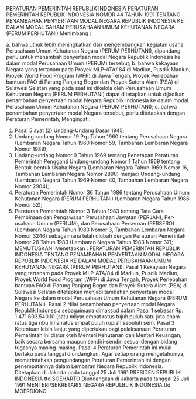  PERATURAN PEMERINTAH REPUBLIK INDONESIA PERATURAN PEMERINTAH REPUBLIK INDONESIA NOMOR 44 TAHUN 1991 TENTANG PENAMBAHAN PENYERTAAN MODAL NEGARA REPUBLIK INDONESIA KE DALAM MODAL SAHAM PERUSAHAAN UMUM KEHUTANAN NEGARA (PERUM PERHUTANI)
Menimbang :

a. bahwa utnuk lebih meningkatkan dan mengembangkan kegiatan usaha Perusahaan Umum Kehutanan Negara (PERUM PERHUTANI), dipandang perlu untuk menambah penyertaan modal Negara Republik Indonesia ke dalam modal Perusahaan Umum (PERUM) tersebut;
b. bahwa kekayaan Negara yang tertanam pada Proyek MLP-ATA/ 84 di Madiun, Pusdik Madiun, Proyek World Food Program (WFP) di Jawa Tengah, Proyek Perlebahan bantuan FAO di Parung Panjang Bogor dan Proyek Sutera Alam (PSA) di Sulawesi Selatan yang pada saat ini dikelola oleh Perusahaan Umum Kehutanan Negara (PERUM PERHUTANI) dapat ditetapkan untuk dijadikan penambahan penyertaan modal Negara Republik Indonesia ke dalam modal Perusahaan Umum Kehutanan Negara (PERUM PERHUTANI);
c. bahwa penambahan penyertaan modal Negara tersebut, perlu ditetapkan dengan Peraturan Pemerintah;
Mengingat :

1. Pasal 5 ayat (2) Undang-Undang Dasar 1945;
2. Undang-undang Nomor 19 Prp Tahun 1960 tentang Perusahaan Negara (Lembaran Negara Tahun 1960 Nomor 59, Tambahan Lembaran Negara Nomor 1989);
3. Undang-undang Nomor 9 Tahun 1969 tentang Penetapan Peraturan Pemerintah Pengganti Undang-undang Nomor 1 Tahun 1969 tentang Bentuk-bentuk Usaha Negara (Lembaran Negara Tahun 1969 Nomor 16, Tambahan Lembaran Negara Nomor 2890) menjadi Undang-undang (Lembaran Negara Tahun 1969 Nomor 40, Tambahan Lembaran Negara Nomor 2904);
4. Peraturan Pemerintah Nomor 36 Tahun 1986 tentang Perusahaan Umum Kehutanan Negara (PERUM PERHUTANI) (Lembaran Negara Tahun 1986 Nomor 52);
5. Peraturan Pemerintah Nomor 3 Tahun 1983 tentang Tata Cara Pembinaan dan Pengawasan Perusahaan Jawatan (PERJAN), Per- usahaun Umum (PERLJM), dan Perusahaan Perseroan (PERSERO) (Lembaran Negara Tahun 1983 Nomor 3, Tambahan Lembaran Negara Nomor 3246) sebagaimana telah diubah dengan Peraturan Pemerintah Nomor 28 Tahun 1983 (Lembaran Negara Tahun 1983 Nomor 37);
MEMUTUSKAN:
 Menetapkan : PERATURAN PEMERINTAH REPUBLIK INDONESIA TENTANG PENAMBAHAN PENYERTAAN MODAL NEGARA REPUBLIK INDONESIA KE DALAM MODAL PERUSAHAAN UMUM KEHUTANAN NEGARA (PERUM PERHUTANI).
Pasal 1
Kekayaan Negara yang tertanam pada Proyek MLP-ATA/84 di Madiun, Pusdik Madiun, Proyek World Food Program (WFP) di Jawa Tengah, Proyek Perlebahan bantuan FAO di Parung Panjang Bogor dan Proyek Sutera Alam (PSA) di Sulawesi Selatan ditetapkan menjadi tambahan penyertaan modal Negara ke dalam modal Perusahaan Umum Kehutanan Negara (PERUM PERHUTANI).
Pasal 2
Nilai penambahan penyertaan modal Negara Republik Indonesia sebagaimana dimaksud dalam Pasal 1 sebesar Rp. 1.471.603.540,10 (satu milyar empat ratus tujuh puluh satu juta enam ratus tiga ribu lima ratus empat puluh rupiah sepuluh sen).
Pasal 3
Ketentuan lebih lanjut yang diperlukan bagi pelaksanaan Peraturan Pemerintah ini diatur oteh Menteri Kehutanan dan Menteri Keuangan, baik secara bersama maupun sendiri-sendiri sesuai dengan bidang tugasnya masing-masing.
Pasal 4
Peraturan Pemerintah ini mulai berlaku pada tanggal diundangkan.
Agar setiap orang mengetahuinya, memerintahkan pengundangan Peraturan Pemerintah ini dengan penempatannya dalam Lembaran Negara Republik Indonesia. Ditetapkan di Jakarta pada tanggal 25 Juli 1991 PRESIDEN REPUBLIK INDONESIA ttd SOEHARTO Diundangkan di Jakarta pada tanggal 25 Juli 1991 MENTERI/SEKRETARIS NEGARA REPULBLIK INDONESIA ttd MOERDIONO
